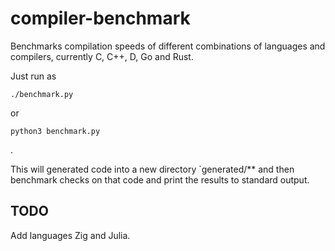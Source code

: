 # compiler-benchmark

Benchmarks compilation speeds of different combinations of languages and
compilers, currently C, C++, D, Go and Rust.

Just run as

    ./benchmark.py

or

    python3 benchmark.py

.

This will generated code into a new directory `generated/** and then benchmark
checks on that code and print the results to standard output.

## TODO

Add languages Zig and Julia.
